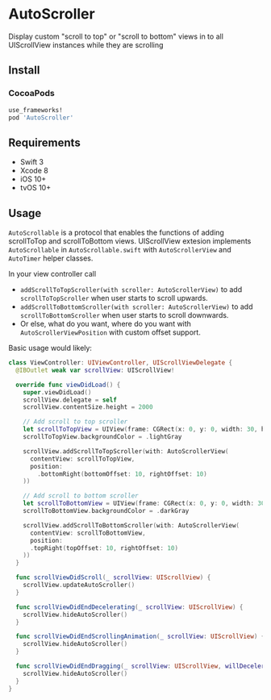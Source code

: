 AutoScroller
====
Display custom "scroll to top" or "scroll to bottom" views in to all UIScrollView instances while they are scrolling

Install
---
### CocoaPods
``` ruby
use_frameworks!
pod 'AutoScroller'
```

Requirements
---
* Swift 3
* Xcode 8
* iOS 10+
* tvOS 10+

Usage
---
`AutoScrollable` is a protocol that enables the functions of adding scrollToTop and scrollToBottom views.
UIScrollView extesion implements `AutoScrollable` in `AutoScrollable.swift` with `AutoScrollerView` and `AutoTimer` helper classes.
  
In your view controller call
* `addScrollToTopScroller(with scroller: AutoScrollerView)` to add  `scrollToTopScroller` when user starts to scroll upwards.
* `addScrollToBottomScroller(with scroller: AutoScrollerView)` to add `scrollToBottomScroller` when user starts to scroll downwards.
* Or else, what do you want, where do you want with `AutoScrollerViewPosition` with custom offset support.

Basic usage would likely:
``` swift
class ViewController: UIViewController, UIScrollViewDelegate {
  @IBOutlet weak var scrollView: UIScrollView!

  override func viewDidLoad() {
    super.viewDidLoad()
    scrollView.delegate = self
    scrollView.contentSize.height = 2000

    // Add scroll to top scroller
    let scrollToTopView = UIView(frame: CGRect(x: 0, y: 0, width: 30, height: 30))
    scrollToTopView.backgroundColor = .lightGray

    scrollView.addScrollToTopScroller(with: AutoScrollerView(
      contentView: scrollToTopView,
      position:
        .bottomRight(bottomOffset: 10, rightOffset: 10)
    ))

    // Add scroll to bottom scroller
    let scrollToBottomView = UIView(frame: CGRect(x: 0, y: 0, width: 30, height: 30))
    scrollToBottomView.backgroundColor = .darkGray

    scrollView.addScrollToBottomScroller(with: AutoScrollerView(
      contentView: scrollToBottomView,
      position:
      .topRight(topOffset: 10, rightOffset: 10)
    ))
  }

  func scrollViewDidScroll(_ scrollView: UIScrollView) {
    scrollView.updateAutoScroller()
  }

  func scrollViewDidEndDecelerating(_ scrollView: UIScrollView) {
    scrollView.hideAutoScroller()
  }

  func scrollViewDidEndScrollingAnimation(_ scrollView: UIScrollView) {
    scrollView.hideAutoScroller()
  }

  func scrollViewDidEndDragging(_ scrollView: UIScrollView, willDecelerate decelerate: Bool) {
    scrollView.hideAutoScroller()
  }
}
```
